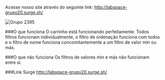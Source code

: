 Acesse nosso site através do seguinte link: http://labspace-grupo20.surge.sh/

![Grupo 2395](https://user-images.githubusercontent.com/77981874/111924302-9085c700-8a82-11eb-986a-3f35c29c7fbe.png)

###O que funciona
O carrinho está funcionando perfeitamente.
Todos filtros funcionam individualmente, o filtro de ordenação funciona com todos e o filtro de nome funciona concomitantemente a um filtro de valor min ou máx.

<p>

###O que não funciona
Os filtros de valores min e máx não funcionam entre si. 

###Link Surge
http://labspace-grupo20.surge.sh/
